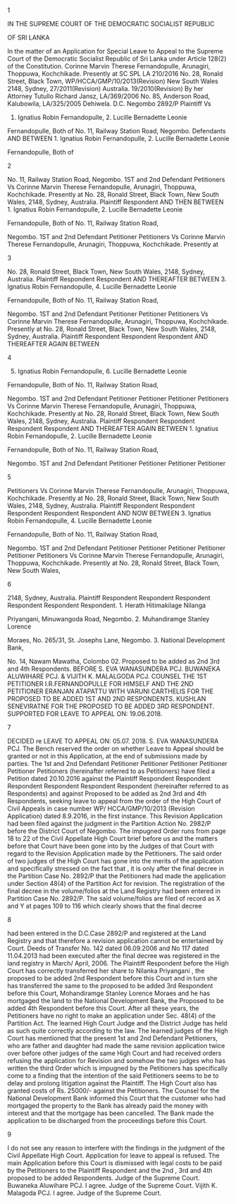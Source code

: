 1

IN THE SUPREME COURT OF THE DEMOCRATIC SOCIALIST REPUBLIC

OF SRI LANKA

In the matter of an Application for Special Leave to Appeal to the Supreme Court of the Democratic Socialist Republic of Sri Lanka under Article 128(2) of the Constitution. Corinne Marvin Therese Fernandopulle, Arunagiri, Thoppuwa, Kochchikade. Presently at SC SPL LA 210/2016 No. 28, Ronald Street, Black Town, WP/HCCA/GMP/10/2013(Revision) New South Wales 2148, Sydney, 27/2011(Revision) Australia. 19/2010(Revision) By her Attorney Tutullo Richard Jansz, LA/369/2006 No. 85, Anderson Road, Kalubowila, LA/325/2005 Dehiwela. D.C. Negombo 2892/P Plaintiff Vs

1. Ignatius Robin Fernandopulle, 2. Lucille Bernadette Leonie

Fernandopulle, Both of No. 11, Railway Station Road, Negombo. Defendants AND BETWEEN 1. Ignatius Robin Fernandopulle, 2. Lucille Bernadette Leonie

Fernandopulle, Both of

2

No. 11, Railway Station Road, Negombo. 1ST and 2nd Defendant Petitioners Vs Corinne Marvin Therese Fernandopulle, Arunagiri, Thoppuwa, Kochchikade. Presently at No. 28, Ronald Street, Black Town, New South Wales, 2148, Sydney, Australia. Plaintiff Respondent AND THEN BETWEEN 1. Ignatius Robin Fernandopulle, 2. Lucille Bernadette Leonie

Fernandopulle, Both of No. 11, Railway Station Road,

Negombo. 1ST and 2nd Defendant Petitioner Petitioners Vs Corinne Marvin Therese Fernandopulle, Arunagiri, Thoppuwa, Kochchikade. Presently at

3

No. 28, Ronald Street, Black Town, New South Wales, 2148, Sydney, Australia. Plaintiff Respondent Respondent AND THEREAFTER BETWEEN 3. Ignatius Robin Fernandopulle, 4. Lucille Bernadette Leonie

Fernandopulle, Both of No. 11, Railway Station Road,

Negombo. 1ST and 2nd Defendant Petitioner Petitioner Petitioners Vs Corinne Marvin Therese Fernandopulle, Arunagiri, Thoppuwa, Kochchikade. Presently at No. 28, Ronald Street, Black Town, New South Wales, 2148, Sydney, Australia. Plaintiff Respondent Respondent Respondent AND THEREAFTER AGAIN BETWEEN

4

5. Ignatius Robin Fernandopulle, 6. Lucille Bernadette Leonie

Fernandopulle, Both of No. 11, Railway Station Road,

Negombo. 1ST and 2nd Defendant Petitioner Petitioner Petitioner Petitioners Vs Corinne Marvin Therese Fernandopulle, Arunagiri, Thoppuwa, Kochchikade. Presently at No. 28, Ronald Street, Black Town, New South Wales, 2148, Sydney, Australia. Plaintiff Respondent Respondent Respondent Respondent AND THEREAFTER AGAIN BETWEEN 1. Ignatius Robin Fernandopulle, 2. Lucille Bernadette Leonie

Fernandopulle, Both of No. 11, Railway Station Road,

Negombo. 1ST and 2nd Defendant Petitioner Petitioner Petitioner Petitioner

5

Petitioners Vs Corinne Marvin Therese Fernandopulle, Arunagiri, Thoppuwa, Kochchikade. Presently at No. 28, Ronald Street, Black Town, New South Wales, 2148, Sydney, Australia. Plaintiff Respondent Respondent Respondent Respondent Respondent AND NOW BETWEEN 3. Ignatius Robin Fernandopulle, 4. Lucille Bernadette Leonie

Fernandopulle, Both of No. 11, Railway Station Road,

Negombo. 1ST and 2nd Defendant Petitioner Petitioner Petitioner Petitioner Petitioner Petitioners Vs Corinne Marvin Therese Fernandopulle, Arunagiri, Thoppuwa, Kochchikade. Presently at No. 28, Ronald Street, Black Town, New South Wales,

6

2148, Sydney, Australia. Plaintiff Respondent Respondent Respondent Respondent Respondent Respondent. 1. Herath Hitimakilage Nilanga

Priyangani, Minuwangoda Road, Negombo. 2. Muhandiramge Stanley Lorence

Moraes, No. 265/31, St. Josephs Lane, Negombo. 3. National Development Bank,

No. 14, Nawam Mawatha, Colombo 02. Proposed to be added as 2nd 3rd and 4th Respondents. BEFORE S. EVA WANASUNDERA PCJ. BUWANEKA ALUWIHARE PCJ. & VIJITH K. MALALGODA PCJ. COUNSEL THE 1ST PETITIONER I.R.FERNANDOPULLE FOR HIMSELF AND THE 2ND PETITIONER ERANJAN ATAPATTU WITH VARUNI CARTHELIS FOR THE PROPOSED TO BE ADDED 1ST AND 2ND RESPONDENTS. KUSHLAN SENEVIRATNE FOR THE PROPOSED TO BE ADDED 3RD RESPONDENT. SUPPORTED FOR LEAVE TO APPEAL ON: 19.06.2018.

7

DECIDED re LEAVE TO APPEAL ON: 05.07. 2018. S. EVA WANASUNDERA PCJ. The Bench reserved the order on whether Leave to Appeal should be granted or not in this Application, at the end of submissions made by parties. The 1st and 2nd Defendant Petitioner Petitioner Petitioner Petitioner Petitioner Petitioners (hereinafter referred to as Petitioners) have filed a Petition dated 20.10.2016 against the Plaintiff Respondent Respondent Respondent Respondent Respondent Respondent (hereinafter referred to as Respondents) and against Proposed to be added as 2nd 3rd and 4th Respondents, seeking leave to appeal from the order of the High Court of Civil Appeals in case number WP/ HCCA/GMP/10/2013 (Revision Application) dated 8.9.2016, in the first instance. This Revision Application had been filed against the judgment in the Partition Action No. 2982/P before the District Court of Negombo. The impugned Order runs from page 18 to 22 of the Civil Appellate High Court brief before us and the matters before that Court have been gone into by the Judges of that Court with regard to the Revision Application made by the Petitioners. The said order of two judges of the High Court has gone into the merits of the application and specifically stressed on the fact that , it is only after the final decree in the Partition Case No. 2892/P that the Petitioners had made the application under Section 48(4) of the Partition Act for revision. The registration of the final decree in the volume/folios at the Land Registry had been entered in Partition Case No. 2892/P. The said volume/folios are filed of record as X and Y at pages 109 to 116 which clearly shows that the final decree

8

had been entered in the D.C.Case 2892/P and registered at the Land Registry and that therefore a revision application cannot be entertained by Court. Deeds of Transfer No. 142 dated 06.09.2006 and No 117 dated 11.04.2013 had been executed after the final decree was registered in the land registry in March/ April, 2006. The Plaintiff Respondent before the High Court has correctly transferred her share to Nilanka Priyangani , the proposed to be added 2nd Respondent before this Court and in turn she has transferred the same to the proposed to be added 3rd Respondent before this Court, Mohandiramge Stanley Lorence Moraes and he has mortgaged the land to the National Development Bank, the Proposed to be added 4th Respondent before this Court. After all these years, the Petitioners have no right to make an application under Sec. 48(4) of the Partition Act. The learned High Court Judge and the District Judge has held as such quite correctly according to the law. The learned judges of the High Court has mentioned that the present 1st and 2nd Defendant Petitioners, who are father and daughter had made the same revision application twice over before other judges of the same High Court and had received orders refusing the application for Revision and somehow the two judges who has written the third Order which is impugned by the Petitioners has specifically come to a finding that the intention of the said Petitioners seems to be to delay and prolong litigation against the Plaintiff. The High Court also has granted costs of Rs. 25000/- against the Petitioners. The Counsel for the National Development Bank informed this Court that the customer who had mortgaged the property to the Bank has already paid the money with interest and that the mortgage has been cancelled. The Bank made the application to be discharged from the proceedings before this Court.

9

I do not see any reason to interfere with the findings in the judgment of the Civil Appellate High Court. Application for leave to appeal is refused. The main Application before this Court is dismissed with legal costs to be paid by the Petitioners to the Plaintiff Respondent and the 2nd , 3rd and 4th proposed to be added Respondents. Judge of the Supreme Court. Buwaneka Aluwihare PCJ. I agree. Judge of the Supreme Court. Vijith K. Malagoda PCJ. I agree. Judge of the Supreme Court.